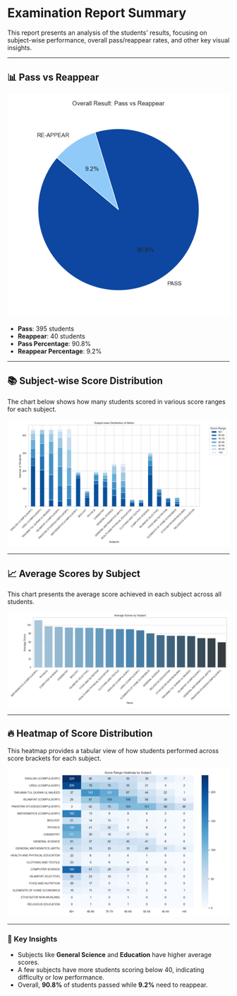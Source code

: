 
# Examination Report Summary

This report presents an analysis of the students' results, focusing on subject-wise performance, overall pass/reappear rates, and other key visual insights.

---

## 📊 Pass vs Reappear

![Pass vs Reappear](pass_vs_reappear.png)

- **Pass**: 395 students  
- **Reappear**: 40 students  
- **Pass Percentage**: 90.8%  
- **Reappear Percentage**: 9.2%

---

## 📚 Subject-wise Score Distribution

The chart below shows how many students scored in various score ranges for each subject.

![Subject Score Distribution](subject_score_distribution.png)

---

## 📈 Average Scores by Subject

This chart presents the average score achieved in each subject across all students.

![Average Scores](average_scores.png)

---

## 🔥 Heatmap of Score Distribution

This heatmap provides a tabular view of how students performed across score brackets for each subject.

![Subject Score Heatmap](subject_score_heatmap.png)

---

### 📝 Key Insights

- Subjects like **General Science** and **Education** have higher average scores.
- A few subjects have more students scoring below 40, indicating difficulty or low performance.
- Overall, **90.8%** of students passed while **9.2%** need to reappear.
